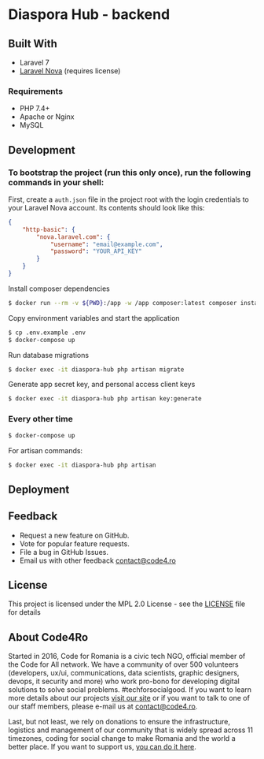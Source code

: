 # Diaspora Hub - backend

## Built With

-   Laravel 7
-   [Laravel Nova](https://nova.laravel.com/) (requires license)

### Requirements

-   PHP 7.4+
-   Apache or Nginx
-   MySQL

## Development

### To bootstrap the project (run this only once), run the following commands in your shell:

First, create a `auth.json` file in the project root with the login credentials to your Laravel Nova account. Its contents should look like this:

```json
{
    "http-basic": {
        "nova.laravel.com": {
            "username": "email@example.com",
            "password": "YOUR_API_KEY"
        }
    }
}
```

Install composer dependencies

```bash
$ docker run --rm -v ${PWD}:/app -w /app composer:latest composer install --ignore-platform-reqs --no-scripts --no-interaction --prefer-dist --optimize-autoloader
```

Copy environment variables and start the application

```bash
$ cp .env.example .env
$ docker-compose up
```

Run database migrations

```bash
$ docker exec -it diaspora-hub php artisan migrate
```

Generate app secret key, and personal access client keys

```bash
$ docker exec -it diaspora-hub php artisan key:generate
```

### Every other time

```bash
$ docker-compose up
```

For artisan commands:

```bash
$ docker exec -it diaspora-hub php artisan
```

## Deployment

## Feedback

-   Request a new feature on GitHub.
-   Vote for popular feature requests.
-   File a bug in GitHub Issues.
-   Email us with other feedback contact@code4.ro

## License

This project is licensed under the MPL 2.0 License - see the [LICENSE](LICENSE) file for details

## About Code4Ro

Started in 2016, Code for Romania is a civic tech NGO, official member of the Code for All network. We have a community of over 500 volunteers (developers, ux/ui, communications, data scientists, graphic designers, devops, it security and more) who work pro-bono for developing digital solutions to solve social problems. #techforsocialgood. If you want to learn more details about our projects [visit our site](https://www.code4.ro/en/) or if you want to talk to one of our staff members, please e-mail us at contact@code4.ro.

Last, but not least, we rely on donations to ensure the infrastructure, logistics and management of our community that is widely spread across 11 timezones, coding for social change to make Romania and the world a better place. If you want to support us, [you can do it here](https://code4.ro/en/donate/).
